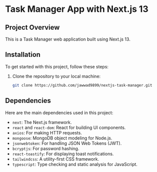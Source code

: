 # Task Manager App with Next.js 13

## Project Overview

This is a Task Manager web application built using Next.js 13.

## Installation

To get started with this project, follow these steps:

1. Clone the repository to your local machine:

   ```bash
   git clone https://github.com/jawwad9899/nextjs-task-manager.git
   ```

## Dependencies

Here are the main dependencies used in this project:

- `next`: The Next.js framework.
- `react` and `react-dom`: React for building UI components.
- `axios`: For making HTTP requests.
- `mongoose`: MongoDB object modeling for Node.js.
- `jsonwebtoken`: For handling JSON Web Tokens (JWT).
- `bcryptjs`: For password hashing.
- `react-toastify`: For displaying toast notifications.
- `tailwindcss`: A utility-first CSS framework.
- `typescript`: Type checking and static analysis for JavaScript.
